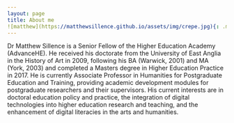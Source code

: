 ```yaml
---
layout: page
title: About me
![matthew](https://matthewsillence.github.io/assets/img/crepe.jpg){: .mx-auto.d-block :}
---
```

Dr Matthew Sillence is a Senior Fellow of the Higher Education Academy (AdvanceHE). He received his doctorate from the University of East Anglia in the History of Art in 2009, following his BA (Warwick, 2001) and MA (York, 2003) and completed a Masters degree in Higher Education Practice in 2017. He is currently Associate Professor in Humanities for Postgraduate Education and Training, providing academic development modules for postgraduate researchers and their supervisors. His current interests are in doctoral education policy and practice, the integration of digital technologies into higher education research and teaching, and the enhancement of digital literacies in the arts and humanities.
